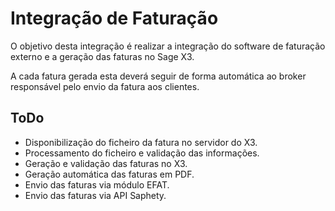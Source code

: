 # Integração de Faturação

O objetivo desta integração é realizar a integração do software de faturação externo e a
geração das faturas no Sage X3.

A cada fatura gerada esta deverá seguir de forma automática ao broker responsável pelo envio
da fatura aos clientes.

## ToDo

- Disponibilização do ficheiro da fatura no servidor do X3.
- Processamento do ficheiro e validação das informações.
- Geração e validação das faturas no X3.
- Geração automática das faturas em PDF.
- Envio das faturas via módulo EFAT.
- Envio das faturas via API Saphety.
